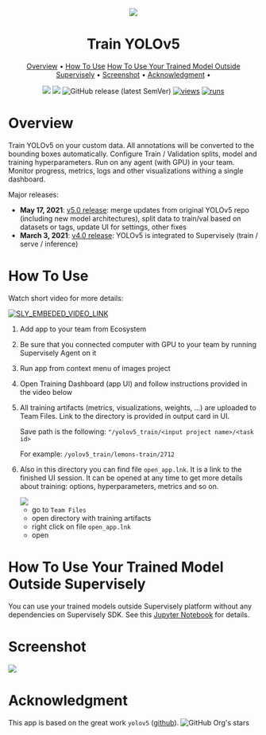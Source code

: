 <div align="center" markdown>

<img src="https://user-images.githubusercontent.com/106374579/183667927-7b2161e7-97e3-4219-90ec-6b558992faa2.png"/>

# Train YOLOv5

<p align="center">
  <a href="#Overview">Overview</a> •
  <a href="#How-To-Use">How To Use</a>
  <a href="#How-To-Use-Your-Trained-Model-Outside-Supervisely">How To Use Your Trained Model Outside Supervisely</a> •
  <a href="#Screenshot">Screenshot</a> •
  <a href="#Acknowledgment">Acknowledgment</a> •
</p>


[![](https://img.shields.io/badge/supervisely-ecosystem-brightgreen)](../../../../supervisely-ecosystem/yolov5/supervisely/train)
[![](https://img.shields.io/badge/slack-chat-green.svg?logo=slack)](https://supervisely.com/slack)
![GitHub release (latest SemVer)](https://img.shields.io/github/v/release/supervisely-ecosystem/yolov5)
[![views](https://app.supervisely.com/img/badges/views/supervisely-ecosystem/yolov5/supervisely/train)](https://supervisely.com)
[![runs](https://app.supervisely.com/img/badges/runs/supervisely-ecosystem/yolov5/supervisely/train)](https://supervisely.com)

</div>

# Overview

Train YOLOv5 on your custom data. All annotations will be converted to the bounding boxes automatically. Configure Train / Validation splits, model and training hyperparameters. Run on any agent (with GPU) in your team. Monitor progress, metrics, logs and other visualizations withing a single dashboard.  


Major releases:
- **May 17, 2021**: [v5.0 release](https://github.com/supervisely-ecosystem/yolov5/tree/v5.0.0): merge updates from original YOLOv5 repo (including new model architectures), split data to train/val based on datasets or tags, update UI for settings, other fixes
- **March 3, 2021**: [v4.0 release](https://github.com/supervisely-ecosystem/yolov5/tree/v4.0.9): YOLOv5 is integrated to Supervisely (train / serve / inference)

# How To Use
Watch short video for more details:

<a data-key="sly-embeded-video-link" href="https://youtu.be/e47rWdgK-_M" data-video-code="e47rWdgK-_M">
    <img src="https://i.imgur.com/sJdEEkN.png" alt="SLY_EMBEDED_VIDEO_LINK"  style="max-width:100%;">
</a>

1. Add app to your team from Ecosystem
2. Be sure that you connected computer with GPU to your team by running Supervisely Agent on it 
3. Run app from context menu of images project
4. Open Training Dashboard (app UI) and follow instructions provided in the video below
5. All training artifacts (metrics, visualizations, weights, ...) are uploaded to Team Files. Link to the directory is provided in output card in UI. 
   
   Save path is the following: ```"/yolov5_train/<input project name>/<task id>```

   For example: ```/yolov5_train/lemons-train/2712```
   
6. Also in this directory you can find file `open_app.lnk`. It is a link to the finished UI session. It can be opened at any time to 
   get more details about training: options, hyperparameters, metrics and so on.

   <img src="https://i.imgur.com/fIgiKMJ.png"/>
   
   - go to `Team Files`
   - open directory with training artifacts
   - right click on file `open_app.lnk`
   - open

# How To Use Your Trained Model Outside Supervisely

You can use your trained models outside Supervisely platform without any dependencies on Supervisely SDK. See this [Jupyter Notebook](https://github.com/supervisely-ecosystem/yolov5/blob/master/inference_outside_supervisely.ipynb) for details.

# Screenshot

<img src="https://i.imgur.com/eiROUgb.png"/>

# Acknowledgment

This app is based on the great work `yolov5` ([github](https://github.com/ultralytics/yolov5)). ![GitHub Org's stars](https://img.shields.io/github/stars/ultralytics/yolov5?style=social)
